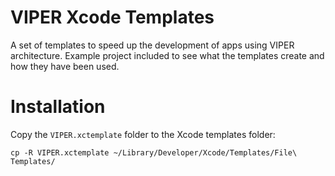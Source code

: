# VIPER Xcode Templates

A set of templates to speed up the development of apps using VIPER architecture.
Example project included to see what the templates create and how they have been used.

# Installation

Copy the `VIPER.xctemplate` folder to the Xcode templates folder:

```shell
cp -R VIPER.xctemplate ~/Library/Developer/Xcode/Templates/File\ Templates/
```

